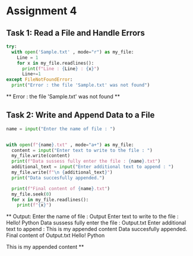 # Assignment 4

## Task 1: Read a File and Handle Errors

```python
try:
  with open('Sample.txt' , mode="r") as my_file:
    Line = 1
    for x in my_file.readlines():
      print(f"Line : {Line} : {x}")
      Line+=1
except FileNotFoundError:
  print("Error : the file 'Sample.txt' was not found")

```

\*\*
Error : the file 'Sample.txt' was not found
\*\*

## Task 2: Write and Append Data to a File

```python
name = input("Enter the name of file : ")


with open(f"{name}.txt" , mode="a+") as my_file:
  content = input("Enter text to write to the file : ")
  my_file.write(content)
  print(f"Data sussess fully enter the file : {name}.txt")
  additional_text = input("Enter additional text to append : ")
  my_file.write(f"\n {additional_text}")
  print("Data succesfully appended.")

  print(f"Final content of {name}.txt")
  my_file.seek(0)
  for x in my_file.readlines():
    print(f"{x}")
```

\*\*
Output:
Enter the name of file : Output
Enter text to write to the file : Hello! Python
Data sussess fully enter the file : Output.txt
Enter additional text to append : This is my appended content
Data succesfully appended.
Final content of Output.txt
Hello! Python

This is my appended content
\*\*
